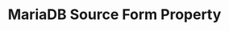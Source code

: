 ---
# -------------------------- #
#        CONTENT TYPE        #
# -------------------------- #

product-type: "connect"
content-type: "api-form"
form-type: "source"
key: "source-form-properties-mariadb-object"


# -------------------------- #
#        OBJECT INFO         #
# -------------------------- #

title: "MariaDB Source Form Property"
api-type: "platform.mariadb"
display-name: "MariaDB"

source-type: "database"
docs-name: "mariadb"
db-type: "mysql"

description: ""


# -------------------------- #
#      OBJECT ATTRIBUTES     #
# -------------------------- #

## See these fields in _data/connect/common/database-sources.yml > all-databases
## This object will also list the fields in the `mysql` list ^

uses-common-fields: true
uses-feature-fields: true
uses-start-date: false
---